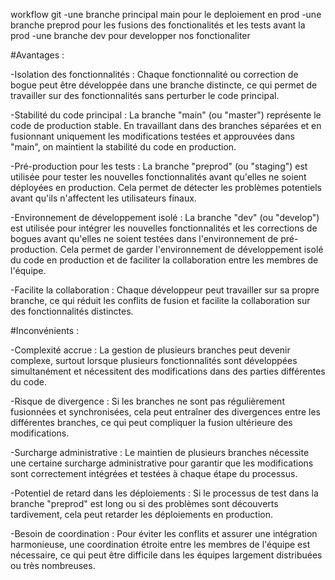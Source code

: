 workflow git 
 -une branche principal main 
 pour le deploiement en prod
 -une branche preprod 
 pour les fusions des fonctionalités et les tests avant la prod
 -une branche dev 
 pour developper nos fonctionaliter 


 #Avantages :

-Isolation des fonctionnalités : Chaque fonctionnalité ou correction de bogue peut être développée dans une branche distincte, ce qui permet de travailler sur des fonctionnalités sans perturber le code principal.

-Stabilité du code principal : La branche "main" (ou "master") représente le code de production stable. En travaillant dans des branches séparées et en fusionnant uniquement les modifications testées et approuvées dans "main", on maintient la stabilité du code en production.

-Pré-production pour les tests : La branche "preprod" (ou "staging") est utilisée pour tester les nouvelles fonctionnalités avant qu'elles ne soient déployées en production. Cela permet de détecter les problèmes potentiels avant qu'ils n'affectent les utilisateurs finaux.

-Environnement de développement isolé : La branche "dev" (ou "develop") est utilisée pour intégrer les nouvelles fonctionnalités et les corrections de bogues avant qu'elles ne soient testées dans l'environnement de pré-production. Cela permet de garder l'environnement de développement isolé du code en production et de faciliter la collaboration entre les membres de l'équipe.

-Facilite la collaboration : Chaque développeur peut travailler sur sa propre branche, ce qui réduit les conflits de fusion et facilite la collaboration sur des fonctionnalités distinctes.


#Inconvénients :


-Complexité accrue : La gestion de plusieurs branches peut devenir complexe, surtout lorsque plusieurs fonctionnalités sont développées simultanément et nécessitent des modifications dans des parties différentes du code.

-Risque de divergence : Si les branches ne sont pas régulièrement fusionnées et synchronisées, cela peut entraîner des divergences entre les différentes branches, ce qui peut compliquer la fusion ultérieure des modifications.

-Surcharge administrative : Le maintien de plusieurs branches nécessite une certaine surcharge administrative pour garantir que les modifications sont correctement intégrées et testées à chaque étape du processus.

-Potentiel de retard dans les déploiements : Si le processus de test dans la branche "preprod" est long ou si des problèmes sont découverts tardivement, cela peut retarder les déploiements en production.

-Besoin de coordination : Pour éviter les conflits et assurer une intégration harmonieuse, une coordination étroite entre les membres de l'équipe est nécessaire, ce qui peut être difficile dans les équipes largement distribuées ou très nombreuses.

